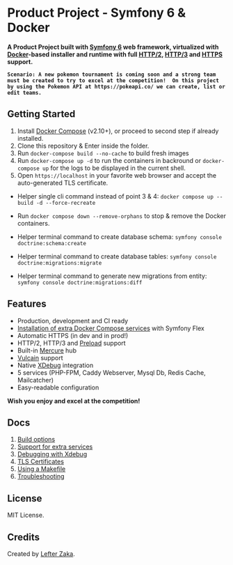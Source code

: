 # Product Project - Symfony 6 & Docker

**A Product Project built with [Symfony 6](https://symfony.com) web framework, virtualized with [Docker](https://www.docker.com/)-based installer and runtime with full [HTTP/2](https://symfony.com/doc/current/weblink.html), [HTTP/3](https://symfony.com/doc/current/weblink.html) and [HTTPS](https://symfony.com/doc/current/http_client.html#https-certificates) support.**

**`Scenario: A new pokemon tournament is coming soon and a strong team must be created to try to excel at the competition! 
On this project by using the Pokemon API at https://pokeapi.co/ we can create, list or edit teams.`**

## Getting Started

1. Install [Docker Compose](https://docs.docker.com/compose/install/) (v2.10+), or proceed to second step if already installed.
2. Clone this repository & Enter inside the folder.
3. Run `docker-compose build --no-cache` to build fresh images
4. Run `docker-compose up -d` to run the containers in backround or `docker-compose up` for the logs to be displayed in the current shell.
5. Open `https://localhost` in your favorite web browser and accept the auto-generated TLS certificate.


* Helper single cli command instead of point 3 & 4: `docker compose up --build -d --force-recreate`
* Run `docker compose down --remove-orphans` to stop & remove the Docker containers.

* Helper terminal command to create database schema: `symfony console doctrine:schema:create`
* Helper terminal command to create database tables: `symfony console doctrine:migrations:migrate`
* Helper terminal command to generate new migrations from entity: `symfony console doctrine:migrations:diff`


## Features

* Production, development and CI ready
* [Installation of extra Docker Compose services](docs/extra-services.md) with Symfony Flex
* Automatic HTTPS (in dev and in prod!)
* HTTP/2, HTTP/3 and [Preload](https://symfony.com/doc/current/web_link.html) support
* Built-in [Mercure](https://symfony.com/doc/current/mercure.html) hub
* [Vulcain](https://vulcain.rocks) support
* Native [XDebug](docs/xdebug.md) integration
* 5 services (PHP-FPM, Caddy Webserver, Mysql Db, Redis Cache, Mailcatcher)
* Easy-readable configuration

**Wish you enjoy and excel at the competition!**

## Docs

1. [Build options](docs/build.md)
2. [Support for extra services](docs/extra-services.md)
3. [Debugging with Xdebug](docs/xdebug.md)
4. [TLS Certificates](docs/tls.md)
5. [Using a Makefile](docs/makefile.md)
6. [Troubleshooting](docs/troubleshooting.md)


## License

MIT License.

## Credits

Created by [Lefter Zaka](https://www.linkedin.com/in/lefter-zaka/).
